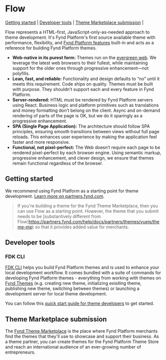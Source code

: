 
# Flow

[Getting started](#getting-started) |
[Developer tools](#developer-tools) |
[Theme Marketplace submission](#theme-marketplace-submission) |


Flow represents a HTML-first, JavaScript-only-as-needed approach to theme development. It's Fynd Platform's first source available theme with performance, flexibility, and [Fynd Platform features](https://platform.fynd.com/help/docs/introduction/what-is-fp) built-in and acts as a reference for building Fynd Platform themes.

* **Web-native in its purest form:** Themes run on the [evergreen web](https://www.w3.org/2001/tag/doc/evergreen-web/). We leverage the latest web browsers to their fullest, while maintaining support for the older ones through progressive enhancement—not polyfills.
* **Lean, fast, and reliable:** Functionality and design defaults to “no” until it meets this requirement. Code ships on quality. Themes must be built with purpose. They shouldn’t support each and every feature in Fynd Platform.
* **Server-rendered:** HTML must be rendered by Fynd Platform servers using React. Business logic and platform primitives such as translations and money formatting don’t belong on the client. Async and on-demand rendering of parts of the page is OK, but we do it sparingly as a progressive enhancement.
* **SPA (Single Page Application):** The architecture should follow SPA principles, ensuring smooth transitions between views without full page reloads. This enhances user experience by making the application feel faster and more responsive.
* **Functional, not pixel-perfect:** The Web doesn’t require each page to be rendered pixel-perfect by each browser engine. Using semantic markup, progressive enhancement, and clever design, we ensure that themes remain functional regardless of the browser.

## Getting started
We recommend using Fynd Platform as a starting point for theme development. [Learn more on partners.fynd.com](https://partners.fynd.com/help/docs/partners/themes/vuejs/getting-started).

> If you're building a theme for the Fynd Theme Marketplace, then you can use Flow as a starting point. However, the theme that you submit needs to be [substantively different from Flow]https://partners.fynd.com/help/docs/partners/themes/vuejs/theme-mp) so that it provides added value for merchants.

## Developer tools

### FDK CLI

[FDK CLI](https://github.com/gofynd/fdk-cli) helps you build Fynd Platform themes and is used to enhance your local development workflow. It comes bundled with a suite of commands for developing Fynd Platform themes - everything from working with themes on [Fynd Themes](https://themes.fynd.com) (e.g. creating new theme, initializing exisiting theme, publishing new theme, switching between themes) or launching a development server for local theme development.

You can follow this [quick start guide for theme developers](https://partners.fynd.com/help/docs/partners/themes/vuejs/fdk-cli) to get started.


## Theme Marketplace submission

The [Fynd Theme Marketplace](https://themes.fynd.com) is the place where Fynd Platform merchants find the themes that they'll use to showcase and support their business. As a theme partner, you can create themes for the Fynd Platform Theme Store and reach an international audience of an ever-growing number of entrepreneurs.
